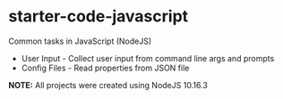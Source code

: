 # starter-code-javascript
Common tasks in JavaScript (NodeJS)
* User Input - Collect user input from command line args and prompts
* Config Files - Read properties from JSON file

**NOTE:** All projects were created using NodeJS 10.16.3
